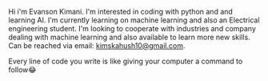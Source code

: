 Hi i'm Evanson Kimani. 
I'm interested in coding with python and and learning AI. 
I'm currently learning on machine learning and  also an Electrical engineering student. 
I'm looking to cooperate with industries and company dealing with machine learning and also available to learn more new skills. 
Can be reached via email: kimskahush10@gmail.com. 

Every line of code you write is like giving your computer a command to follow😂

<!---
Evans200png/Evans200png is a ✨ special ✨ repository because its `README.md` (this file) appears on your GitHub profile.
You can click the Preview link to take a look at your changes.
--->

